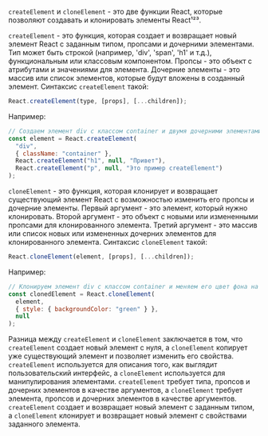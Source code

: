 `createElement` и `cloneElement` - это две функции React, которые позволяют создавать и клонировать элементы React¹²³.

`createElement` - это функция, которая создает и возвращает новый элемент React с заданным типом, пропсами и дочерними элементами. Тип может быть строкой (например, 'div', 'span', 'h1' и т.д.), функциональным или классовым компонентом. Пропсы - это объект с атрибутами и значениями для элемента. Дочерние элементы - это массив или список элементов, которые будут вложены в созданный элемент. Синтаксис `createElement` такой:

```jsx
React.createElement(type, [props], [...children]);
```

Например:

```jsx
// Создаем элемент div с классом container и двумя дочерними элементами h1 и p
const element = React.createElement(
  "div",
  { className: "container" },
  React.createElement("h1", null, "Привет"),
  React.createElement("p", null, "Это пример createElement")
);
```

`cloneElement` - это функция, которая клонирует и возвращает существующий элемент React с возможностью изменить его пропсы и дочерние элементы. Первый аргумент - это элемент, который нужно клонировать. Второй аргумент - это объект с новыми или измененными пропсами для клонированного элемента. Третий аргумент - это массив или список новых или измененных дочерних элементов для клонированного элемента. Синтаксис `cloneElement` такой:

```jsx
React.cloneElement(element, [props], [...children]);
```

Например:

```jsx
// Клонируем элемент div с классом container и меняем его цвет фона на зеленый
const clonedElement = React.cloneElement(
  element,
  { style: { backgroundColor: "green" } },
  null
);
```

Разница между `createElement` и `cloneElement` заключается в том, что `createElement` создает новый элемент с нуля, а `cloneElement` копирует уже существующий элемент и позволяет изменить его свойства. `createElement` используется для описания того, как выглядит пользовательский интерфейс, а `cloneElement` используется для манипулирования элементами. `createElement` требует типа, пропсов и дочерних элементов в качестве аргументов, а `cloneElement` требует элемента, пропсов и дочерних элементов в качестве аргументов. `createElement` создает и возвращает новый элемент с заданным типом, а `cloneElement` клонирует и возвращает новый элемент с свойствами заданного элемента.
